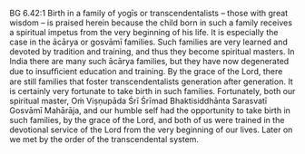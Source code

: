 BG 6.42:1	Birth in a family of yogīs or transcendentalists – those with great wisdom – is praised herein because the child born in such a family receives a spiritual impetus from the very beginning of his life. It is especially the case in the ācārya or gosvāmī families. Such families are very learned and devoted by tradition and training, and thus they become spiritual masters. In India there are many such ācārya families, but they have now degenerated due to insufﬁcient education and training. By the grace of the Lord, there are still families that foster transcendentalists generation after generation. It is certainly very fortunate to take birth in such families. Fortunately, both our spiritual master, Oṁ Viṣṇupāda Śrī Śrīmad Bhaktisiddhānta Sarasvatī Gosvāmī Mahārāja, and our humble self had the opportunity to take birth in such families, by the grace of the Lord, and both of us were trained in the devotional service of the Lord from the very beginning of our lives. Later on we met by the order of the transcendental system.